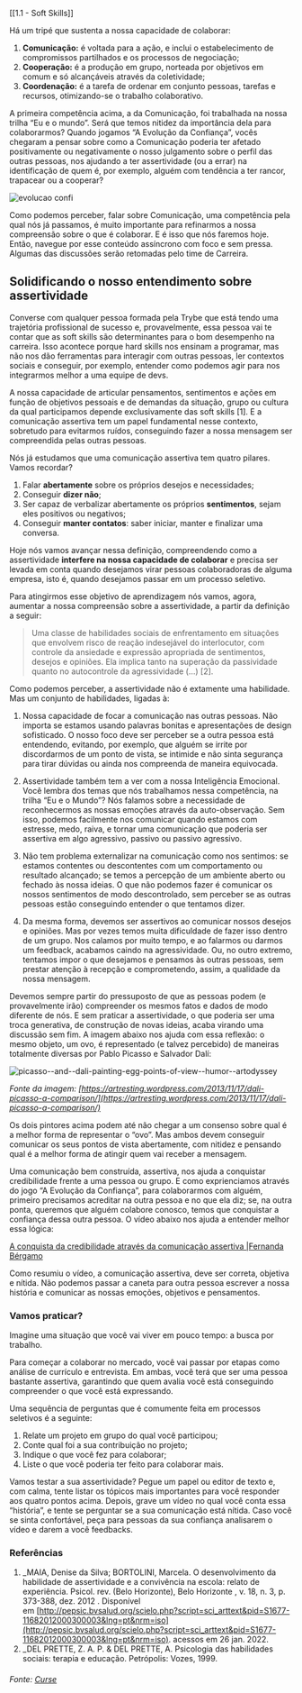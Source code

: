 [[1.1 - Soft Skills]]

Há um tripé que sustenta a nossa capacidade de colaborar:

1.  **Comunicação:** é voltada para a ação, e inclui o estabelecimento de compromissos partilhados e os processos de negociação;
2.  **Cooperação:** é a produção em grupo, norteada por objetivos em comum e só alcançáveis através da coletividade;
3.  **Coordenação:** é a tarefa de ordenar em conjunto pessoas, tarefas e recursos, otimizando-se o trabalho colaborativo.

A primeira competência acima, a da Comunicação, foi trabalhada na nossa trilha “Eu e o mundo”. Será que temos nitidez da importância dela para colaborarmos? Quando jogamos “A Evolução da Confiança”, vocês chegaram a pensar sobre como a Comunicação poderia ter afetado positivamente ou negativamente o nosso julgamento sobre o perfil das outras pessoas, nos ajudando a ter assertividade (ou a errar) na identificação de quem é, por exemplo, alguém com tendência a ter rancor, trapacear ou a cooperar?

![evolucao confi](https://content-assets.betrybe.com/prod/evolucao%20confi.jpeg)

Como podemos perceber, falar sobre Comunicação, uma competência pela qual nós já passamos, é muito importante para refinarmos a nossa compreensão sobre o que é colaborar. E é isso que nós faremos hoje. Então, navegue por esse conteúdo assíncrono com foco e sem pressa. Algumas das discussões serão retomadas pelo time de Carreira.

## Solidificando o nosso entendimento sobre assertividade

Converse com qualquer pessoa formada pela Trybe que está tendo uma trajetória profissional de sucesso e, provavelmente, essa pessoa vai te contar que as soft skills são determinantes para o bom desempenho na carreira. Isso acontece porque hard skills nos ensinam a programar, mas não nos dão ferramentas para interagir com outras pessoas, ler contextos sociais e conseguir, por exemplo, entender como podemos agir para nos integrarmos melhor a uma equipe de devs.

A nossa capacidade de articular pensamentos, sentimentos e ações em função de objetivos pessoais e de demandas da situação, grupo ou cultura da qual participamos depende exclusivamente das soft skills [1]. E a comunicação assertiva tem um papel fundamental nesse contexto, sobretudo para evitarmos ruídos, conseguindo fazer a nossa mensagem ser compreendida pelas outras pessoas.

Nós já estudamos que uma comunicação assertiva tem quatro pilares. Vamos recordar?

1.  Falar **abertamente** sobre os próprios desejos e necessidades;
2.  Conseguir **dizer não**;
3.  Ser capaz de verbalizar abertamente os próprios **sentimentos**, sejam eles positivos ou negativos;
4.  Conseguir **manter contatos**: saber iniciar, manter e finalizar uma conversa.

Hoje nós vamos avançar nessa definição, compreendendo como a assertividade **interfere na nossa capacidade de colaborar** e precisa ser levada em conta quando desejamos virar pessoas colaboradoras de alguma empresa, isto é, quando desejamos passar em um processo seletivo.

Para atingirmos esse objetivo de aprendizagem nós vamos, agora, aumentar a nossa compreensão sobre a assertividade, a partir da definição a seguir:

> Uma classe de habilidades sociais de enfrentamento em situações que envolvem risco de reação indesejável do interlocutor, com controle da ansiedade e expressão apropriada de sentimentos, desejos e opiniões. Ela implica tanto na superação da passividade quanto no autocontrole da agressividade (…) [2].

Como podemos perceber, a assertividade não é extamente uma habilidade. Mas um conjunto de habilidades, ligadas à:

1.  Nossa capacidade de focar a comunicação nas outras pessoas. Não importa se estamos usando palavras bonitas e apresentações de design sofisticado. O nosso foco deve ser perceber se a outra pessoa está entendendo, evitando, por exemplo, que alguém se irrite por discordarmos de um ponto de vista, se intimide e não sinta segurança para tirar dúvidas ou ainda nos compreenda de maneira equivocada.

2.  Assertividade também tem a ver com a nossa Inteligência Emocional. Você lembra dos temas que nós trabalhamos nessa competência, na trilha “Eu e o Mundo”? Nós falamos sobre a necessidade de reconhecermos as nossas emoções através da auto-observação. Sem isso, podemos facilmente nos comunicar quando estamos com estresse, medo, raiva, e tornar uma comunicação que poderia ser assertiva em algo agressivo, passivo ou passivo agressivo.

3.  Não tem problema externalizar na comunicação como nos sentimos: se estamos contentes ou descontentes com um comportamento ou resultado alcançado; se temos a percepção de um ambiente aberto ou fechado às nossa ideias. O que não podemos fazer é comunicar os nossos sentimentos de modo descontrolado, sem perceber se as outras pessoas estão conseguindo entender o que tentamos dizer.

4.  Da mesma forma, devemos ser assertivos ao comunicar nossos desejos e opiniões. Mas por vezes temos muita dificuldade de fazer isso dentro de um grupo. Nos calamos por muito tempo, e ao falarmos ou darmos um feedback, acabamos caindo na agressividade. Ou, no outro extremo, tentamos impor o que desejamos e pensamos às outras pessoas, sem prestar atenção à recepção e comprometendo, assim, a qualidade da nossa mensagem.

Devemos sempre partir do pressuposto de que as pessoas podem (e provavelmente irão) compreender os mesmos fatos e dados de modo diferente de nós. E sem praticar a assertividade, o que poderia ser uma troca generativa, de construção de novas ideias, acaba virando uma discussão sem fim. A imagem abaixo nos ajuda com essa reflexão: o mesmo objeto, um ovo, é representado (e talvez percebido) de maneiras totalmente diversas por Pablo Picasso e Salvador Dalí:

![picasso-_-and-_-dali-painting-egg-points-of-view-_-humor-_-artodyssey](https://content-assets.betrybe.com/prod/picasso-_-and-_-dali-painting-egg-points-of-view-_-humor-_-artodyssey.jpeg)

_Fonte da imagem: [https://artresting.wordpress.com/2013/11/17/dali-picasso-a-comparison/](https://artresting.wordpress.com/2013/11/17/dali-picasso-a-comparison/)_

Os dois pintores acima podem até não chegar a um consenso sobre qual é a melhor forma de representar o “ovo”. Mas ambos devem conseguir comunicar os seus pontos de vista abertamente, com nitidez e pensando qual é a melhor forma de atingir quem vai receber a mensagem.

Uma comunicação bem construída, assertiva, nos ajuda a conquistar credibilidade frente a uma pessoa ou grupo. E como exprienciamos através do jogo “A Evolução da Confiança”, para colaborarmos com alguém, primeiro precisamos acreditar na outra pessoa e no que ela diz; se, na outra ponta, queremos que alguém colabore conosco, temos que conquistar a confiança dessa outra pessoa. O vídeo abaixo nos ajuda a entender melhor essa lógica:

[A conquista da credibilidade através da comunicação assertiva |Fernanda Bérgamo](https://www.youtube.com/watch?v=m_7lX1_mg4Y)

Como resumiu o vídeo, a comunicação assertiva, deve ser correta, objetiva e nítida. Não podemos passar a caneta para outra pessoa escrever a nossa história e comunicar as nossas emoções, objetivos e pensamentos.

### Vamos praticar?

Imagine uma situação que você vai viver em pouco tempo: a busca por trabalho.

Para começar a colaborar no mercado, você vai passar por etapas como análise de currículo e entrevista. Em ambas, você terá que ser uma pessoa bastante assertiva, garantindo que quem avalia você está conseguindo compreender o que você está expressando.

Uma sequência de perguntas que é comumente feita em processos seletivos é a seguinte:

1.  Relate um projeto em grupo do qual você participou;
2.  Conte qual foi a sua contribuição no projeto;
3.  Indique o que você fez para colaborar;
4.  Liste o que você poderia ter feito para colaborar mais.

Vamos testar a sua assertividade? Pegue um papel ou editor de texto e, com calma, tente listar os tópicos mais importantes para você responder aos quatro pontos acima. Depois, grave um vídeo no qual você conta essa “história”, e tente se perguntar se a sua comunicação está nítida. Caso você se sinta confortável, peça para pessoas da sua confiança analisarem o vídeo e darem a você feedbacks.

### Referências

1.  _MAIA, Denise da Silva; BORTOLINI, Marcela. O desenvolvimento da habilidade de assertividade e a convivência na escola: relato de experiência. Psicol. rev. (Belo Horizonte), Belo Horizonte , v. 18, n. 3, p. 373-388, dez. 2012 . Disponível em [http://pepsic.bvsalud.org/scielo.php?script=sci_arttext&pid=S1677-11682012000300003&lng=pt&nrm=iso](http://pepsic.bvsalud.org/scielo.php?script=sci_arttext&pid=S1677-11682012000300003&lng=pt&nrm=iso). acessos em 26 jan. 2022.
2.  _DEL PRETTE, Z. A. P. & DEL PRETTE, A. Psicologia das habilidades sociais: terapia e educação. Petrópolis: Vozes, 1999.


###### Fonte: [Curse](https://app.betrybe.com/learn/course/5e938f69-6e32-43b3-9685-c936530fd326/module/2e0692c9-e226-4e95-860a-b4cad80e3c3c/section/095ce2ea-142a-4408-9fb4-70f93a234914/day/cd588548-80b8-46fa-9f21-ed68ae9b8122/lesson/d4f806a2-d5f8-4fef-8cc9-9225f160d301)